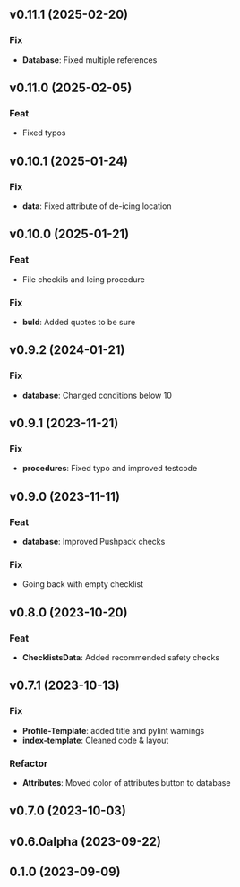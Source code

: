 ## v0.11.1 (2025-02-20)

### Fix

- **Database**: Fixed multiple references

## v0.11.0 (2025-02-05)

### Feat

- Fixed typos

## v0.10.1 (2025-01-24)

### Fix

- **data**: Fixed attribute of de-icing location

## v0.10.0 (2025-01-21)

### Feat

- File checkils and Icing procedure

### Fix

- **buld**: Added quotes to be sure

## v0.9.2 (2024-01-21)

### Fix

- **database**: Changed conditions below 10

## v0.9.1 (2023-11-21)

### Fix

- **procedures**: Fixed typo and improved testcode

## v0.9.0 (2023-11-11)

### Feat

- **database**: Improved Pushpack checks

### Fix

- Going back with empty checklist

## v0.8.0 (2023-10-20)

### Feat

- **ChecklistsData**: Added recommended safety checks

## v0.7.1 (2023-10-13)

### Fix

- **Profile-Template**: added title and pylint warnings
- **index-template**: Cleaned code & layout

### Refactor

- **Attributes**: Moved color of attributes button to database

## v0.7.0 (2023-10-03)

## v0.6.0alpha (2023-09-22)

## 0.1.0 (2023-09-09)
